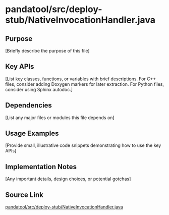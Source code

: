 # pandatool/src/deploy-stub/NativeInvocationHandler.java

## Purpose
[Briefly describe the purpose of this file]

## Key APIs
[List key classes, functions, or variables with brief descriptions.
For C++ files, consider adding Doxygen markers for later extraction.
For Python files, consider using Sphinx autodoc.]

## Dependencies
[List any major files or modules this file depends on]

## Usage Examples
[Provide small, illustrative code snippets demonstrating how to use the key APIs]

## Implementation Notes
[Any important details, design choices, or potential gotchas]

## Source Link
[pandatool/src/deploy-stub/NativeInvocationHandler.java](link_to_source_repository/pandatool/src/deploy-stub/NativeInvocationHandler.java)
